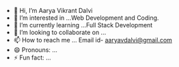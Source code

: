 - 👋 Hi, I’m Aarya Vikrant Dalvi
- 👀 I’m interested in ...Web Development and Coding.
- 🌱 I’m currently learning ...Full Stack Development 
- 💞️ I’m looking to collaborate on ...
- 📫 How to reach me ... Email id- aaryavdalvi@gmail.com
- 😄 Pronouns: ...
- ⚡ Fun fact: ...

<!---
aaryadalvi2006/aaryadalvi2006 is a ✨ special ✨ repository because its `README.md` (this file) appears on your GitHub profile.
You can click the Preview link to take a look at your changes.
--->
